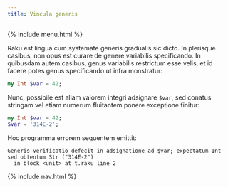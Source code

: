 ```yaml
---
title: Vincula generis
---
```


{% include menu.html %}

Raku est lingua cum systemate generis gradualis sic dicto. In plerisque casibus, non opus est curare de genere variabilis specificando. In quibusdam autem casibus, genus variabilis restrictum esse velis, et id facere potes genus specificando ut infra monstratur:

```raku
my Int $var = 42;
```

Nunc, possibile est aliam valorem integri adsignare `$var`, sed conatus stringam vel etiam numerum fluitantem ponere exceptione finitur:

```raku
my Int $var = 42;
$var = '314E-2';
```

Hoc programma errorem sequentem emittit:

    Generis verificatio defecit in adsignatione ad $var; expectatum Int sed obtentum Str ("314E-2")
      in block <unit> at t.raku line 2

{% include nav.html %}